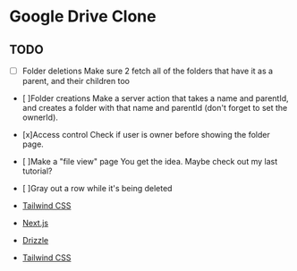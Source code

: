 # Google Drive Clone

## TODO

- [ ] Folder deletions
      Make sure 2 fetch all of the folders that have it as a parent, and their children too

- [ ]Folder creations
  Make a server action that takes a name and parentId, and creates a folder with that name and parentId (don't forget to set the ownerId).

- [x]Access control
  Check if user is owner before showing the folder page.

- [ ]Make a "file view" page
  You get the idea. Maybe check out my last tutorial?

- [ ]Gray out a row while it's being deleted

- [Tailwind CSS](https://tailwindcss.com)
- [Next.js](https://nextjs.org)
- [Drizzle](https://orm.drizzle.team)
- [Tailwind CSS](https://tailwindcss.com)
